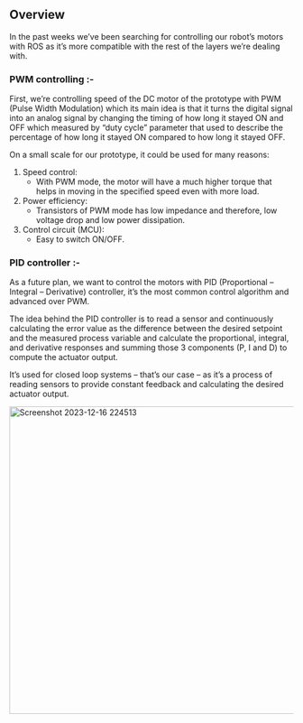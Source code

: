 ## Overview
In the past weeks we’ve been searching for controlling our robot’s motors with ROS as it’s more compatible with the rest of the layers we’re dealing with. 
### PWM controlling :-
First, we’re controlling speed of the DC motor of the prototype with PWM (Pulse Width Modulation) which its main idea is that it turns the digital signal into an analog signal by changing the timing of how long it stayed ON and OFF which measured by “duty cycle” parameter that used to describe the percentage of how long it stayed ON compared to how long it stayed OFF.

On a small scale for our prototype, it could be used for many reasons:
1. Speed control:
   - With PWM mode, the motor will have a much higher torque that helps in moving in the specified speed even with more load.
1. Power efficiency:
   * Transistors of PWM mode has low impedance and therefore, low voltage drop and low power dissipation.
1. Control circuit (MCU):
   + Easy to switch ON/OFF.
### PID controller :-
As a future plan, we want to control the motors with PID (Proportional – Integral – Derivative) controller, it’s the most common control algorithm and advanced over PWM.

The idea behind the PID controller is to read a sensor and continuously calculating the error value as the difference between the desired setpoint and the measured process variable and calculate the proportional, integral, and derivative responses and summing those 3 components (P, I and D) to compute the actuator output.

It’s used for closed loop systems – that’s our case – as it’s a process of reading sensors to provide constant feedback and calculating the desired actuator output.

<img width="545" alt="Screenshot 2023-12-16 224513" src="https://github.com/meh-land/Dr_Reports/assets/145927508/a60aa30a-f30c-45e5-8f96-83c5da53152c">
